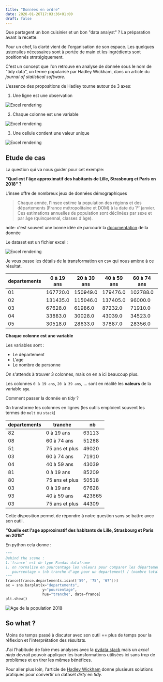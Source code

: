 ```yaml
---
title: "Données en ordre"
date: 2020-01-26T17:03:36+01:00
draft: false
---
```


<!--BEACON
Mettre ses données en ordre, c'est plus de temps pour poser les bonnes questions !
-->

Que partagent un bon cuisinier et un bon "data analyst" ? La préparation avant la recette.

Pour un chef, la clarté vient de l'organisation de son espace. Les quelques ustensiles nécessaires sont à portée de main et les ingrédients sont positionnés stratégiquement.

C'est un concept que l'on retrouve en analyse de donnée sous le nom de "tidy data", un terme popularisé par Hadley Wickham, dans un article du _journal of statistical software_.

L'essence des propositions de Hadley tourne autour de 3 axes:

1. Une ligne est une observation

![Excel rendering](/img/tidydata/tidy-observation.png)

2. Chaque colonne est une variable

![Excel rendering](/img/tidydata/tidy-variable.png)

3. Une cellule contient une valeur unique

![Excel rendering](/img/tidydata/tidy-valeur.png)


<!--TODO: explorer un exemple pour illustration -->
<!-- election européen ? Fait d'actualité (température?) -->
<!-- https://www.data.gouv.fr/fr/datasets/chiffres-departementaux-mensuels-relatifs-aux-crimes-et-delits-enregistres-par-les-services-de-police-et-de-gendarmerie-depuis-janvier-1996/#_ -->
<!-- election euro : https://election-results.eu/tools/download-datasheets/ -->

## Etude de cas 

La question qui va nous guider pour cet exemple:

**"Quel est l'âge approximatif des habitants de Lille, Strasbourg et Paris en 2018" ?**

L'insee offre de nombreux jeux de données démographiques

> Chaque année, l'Insee estime la population des régions et des départements (France métropolitaine et DOM) à la date du 1ᵉʳ janvier. Ces estimations annuelles de population sont déclinées par sexe et par âge (quinquennal, classes d'âge).

note: c'est souvent une bonne idée de parcourir la [documentation](https://www.insee.fr/fr/statistiques/1893198#documentation) de la donnée

Le dataset est un fichier excel :

![Excel rendering](/img/tidydata/raw-excel-population0.png)

Je vous passe les détails de la transformation en csv qui nous amène à ce résultat.

| departements | 0 à 19 ans | 20 à 39 ans | 40 à 59 ans | 60 à 74 ans | 75 ans et plus |
| ------------ | ---------- | ----------- | ----------- | ----------- | -------------- |
| 01           | 167720.0   | 150949.0    | 179476.0    | 102788.0    | 52755.0        |
| 02           | 131435.0   | 115046.0    | 137405.0    | 96000.0     | 48130.0        |
| 03           | 67628.0    | 61986.0     | 87232.0     | 71910.0     | 44309.0        |
| 04           | 33883.0    | 30028.0     | 43039.0     | 34523.0     | 20507.0        |
| 05           | 30518.0    | 28633.0     | 37887.0     | 28356.0     | 16390.0        |

**Chaque colonne est une variable**

Les variables sont :

- Le département
- L'age
- Le nombre de personne

On s'attends à trouver 3 colonnes, mais on en a ici beaucoup plus.

Les colonnes `0 à 19 ans`, `20 à 39 ans`, ... sont en réalité les **valeurs** de la variable `age`.

Comment passer la donnée en *tidy* ? 

0n transforme les colonnes en lignes (les outils emploient souvent les termes de `melt` ou `stack`)

| departements | tranche        | nb     |
| ------------ | -------------- | ------ |
| 82           | 0 à 19 ans     | 63113  |
| 08           | 60 à 74 ans    | 51268  |
| 51           | 75 ans et plus | 49020  |
| 03           | 60 à 74 ans    | 71910  |
| 04           | 40 à 59 ans    | 43039  |
| 81           | 0 à 19 ans     | 85209  |
| 80           | 75 ans et plus | 50518  |
| 03           | 0 à 19 ans     | 67628  |
| 93           | 40 à 59 ans    | 423665 |
| 03           | 75 ans et plus | 44309  |

Cette disposition permet de répondre à notre question sans se battre avec son outil.

**"Quelle est l'age approximatif des habitants de Lille, Strasbourg et Paris en 2018"**

En python cela donne :

```python
"""
Behind the scene :
1.`france` est de type Pandas dataframe
1. on normalise en pourcentage les valeurs pour comparer les départements
   pourcentage = (nb tranche d'age pour un departement) / (nombre total de personne dans un departement)
"""
france[france.departements.isin(['59', '75', '67'])]
ax = sns.barplot(x="departements",
                 y="pourcentage",
                 hue="tranche", data=france)
plt.show()
```

![Age de la population 2018](/img/tidydata/population-age-75_59_67.png)

## So what ? 

Moins de temps passé à discuter avec son outil == plus de temps pour la réflexion et l'interprétation des résultats.

J'ai l'habitude de faire mes analyses avec la [pydata stack](https://pydata.org/) mais un *excel ninja* devrait pouvoir appliquer les transformations utilisées ici sans trop de problèmes et en tirer les mêmes bénéfices.

Pour aller plus loin, l'article de  [Hadley Wickham](http://vita.had.co.nz/papers/tidy-data.pdf) donne plusieurs solutions pratiques pour convertir un dataset *dirty* en *tidy*.


